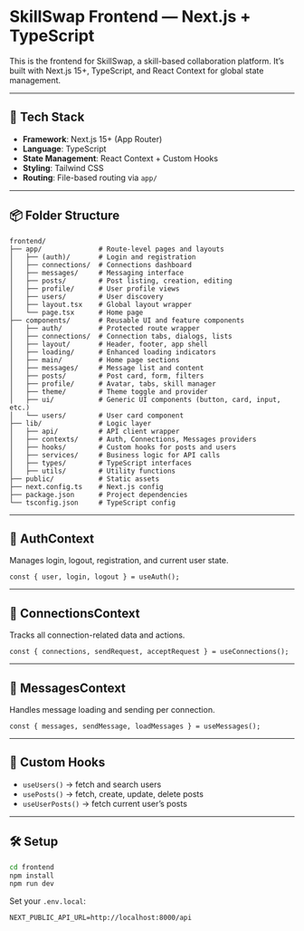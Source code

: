 
# SkillSwap Frontend — Next.js + TypeScript

This is the frontend for SkillSwap, a skill-based collaboration platform. It’s built with Next.js 15+, TypeScript, and React Context for global state management.

---

## 🧱 Tech Stack

- **Framework**: Next.js 15+ (App Router)
- **Language**: TypeScript
- **State Management**: React Context + Custom Hooks
- **Styling**: Tailwind CSS
- **Routing**: File-based routing via `app/`

---

## 📦 Folder Structure

```
frontend/
├── app/              # Route-level pages and layouts
│   ├── (auth)/       # Login and registration
│   ├── connections/  # Connections dashboard
│   ├── messages/     # Messaging interface
│   ├── posts/        # Post listing, creation, editing
│   ├── profile/      # User profile views
│   ├── users/        # User discovery
│   ├── layout.tsx    # Global layout wrapper
│   └── page.tsx      # Home page
├── components/       # Reusable UI and feature components
│   ├── auth/         # Protected route wrapper
│   ├── connections/  # Connection tabs, dialogs, lists
│   ├── layout/       # Header, footer, app shell
│   ├── loading/      # Enhanced loading indicators
│   ├── main/         # Home page sections
│   ├── messages/     # Message list and content
│   ├── posts/        # Post card, form, filters
│   ├── profile/      # Avatar, tabs, skill manager
│   ├── theme/        # Theme toggle and provider
│   ├── ui/           # Generic UI components (button, card, input, etc.)
│   └── users/        # User card component
├── lib/              # Logic layer
│   ├── api/          # API client wrapper
│   ├── contexts/     # Auth, Connections, Messages providers
│   ├── hooks/        # Custom hooks for posts and users
│   ├── services/     # Business logic for API calls
│   ├── types/        # TypeScript interfaces
│   ├── utils/        # Utility functions
├── public/           # Static assets
├── next.config.ts    # Next.js config
├── package.json      # Project dependencies
└── tsconfig.json     # TypeScript config
```

---

## 🔐 AuthContext

Manages login, logout, registration, and current user state.

```tsx
const { user, login, logout } = useAuth();
```

---

## 🔗 ConnectionsContext

Tracks all connection-related data and actions.

```tsx
const { connections, sendRequest, acceptRequest } = useConnections();
```

---

## 💬 MessagesContext

Handles message loading and sending per connection.

```tsx
const { messages, sendMessage, loadMessages } = useMessages();
```

---

## 🧠 Custom Hooks

- `useUsers()` → fetch and search users
- `usePosts()` → fetch, create, update, delete posts
- `useUserPosts()` → fetch current user’s posts

---

## 🛠 Setup

```bash
cd frontend
npm install
npm run dev
```

Set your `.env.local`:
```
NEXT_PUBLIC_API_URL=http://localhost:8000/api
```

